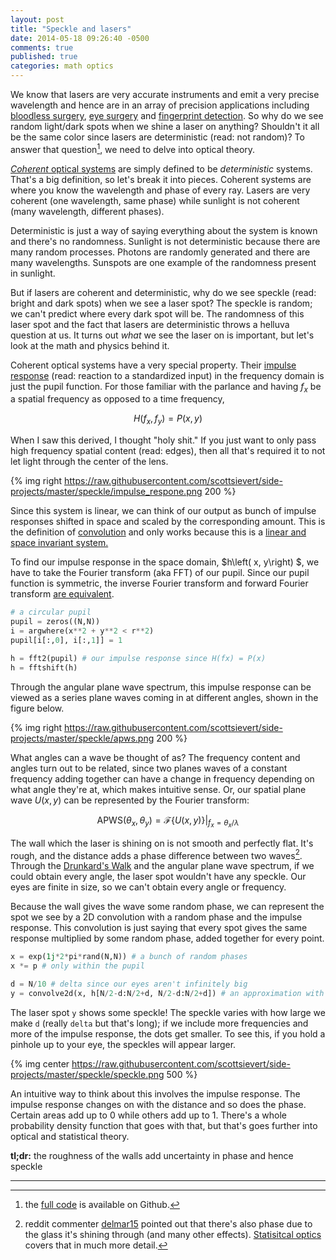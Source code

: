 ```yaml
---
layout: post
title: "Speckle and lasers"
date: 2014-05-18 09:26:40 -0500
comments: true
published: true
categories: math optics
---
```


We know that lasers are very accurate instruments and emit a very precise
wavelength and hence are in an array of precision applications including
[bloodless surgery][blood], [eye surgery][eye] and 
[fingerprint detection][finger]. 
So why do we see random light/dark spots
when we shine a laser on anything? Shouldn't it all be the same color since
lasers are deterministic (read: not random)?  To answer that question[^1], we
need to delve into optical theory.

<!--More-->

[*Coherent* optical systems][coherence] are simply defined to be
*deterministic* systems. That's a big definition, so let's break it into
pieces. Coherent systems are where you know the wavelength and phase of every
ray. Lasers are very coherent (one wavelength, same phase) while sunlight is
not coherent (many wavelength, different phases).

Deterministic is just a way of saying everything about the system is known and
there's no randomness. Sunlight is not deterministic because there are many
random processes. Photons are randomly generated and there are many
wavelengths. Sunspots are one example of the randomness present in sunlight.

But if lasers are coherent and deterministic, why do we see speckle (read:
bright and dark spots) when we see a laser spot? The speckle is random; we
can't predict where every dark spot will be. The randomness of this laser spot
and the fact that lasers are deterministic throws a helluva question at us. It
turns out *what* we see the laser on is important, but let's look at the math
and physics behind it.

Coherent optical systems have a very special property. Their 
[impulse response][ir] (read: reaction to a standardized input)
in the frequency domain is just the pupil function.  For those familiar with
the parlance and having $f_x$ be a spatial frequency as opposed to a time
frequency,

$$H\left( f_x, f_y\right) = P(x, y) $$

When I saw this derived, I thought "holy shit." If you just want to only pass high
frequency spatial content (read: edges), then all that's required it to not let
light through the center of the lens.

{% img right https://raw.githubusercontent.com/scottsievert/side-projects/master/speckle/impulse_respone.png 200 %}

Since this system is linear, we can think of our output as bunch of impulse
responses shifted in space and scaled by the corresponding amount. This is the
definition of [convolution][conv] and only works because this is a 
[linear and space invariant system.][LTI]

To find our impulse response in the space domain, $h\left( x, y\right) $, we
have to take the Fourier transform (aka FFT) of our pupil. Since our pupil
function is symmetric, the inverse Fourier transform and forward Fourier
transform [are equivalent][fft].

```python
# a circular pupil
pupil = zeros((N,N))
i = argwhere(x**2 + y**2 < r**2)
pupil[i[:,0], i[:,1]] = 1

h = fft2(pupil) # our impulse response since H(fx) = P(x)
h = fftshift(h)
```

<!--plane wave spectrum-->
Through the angular plane wave spectrum, this impulse response can be viewed as
a series plane waves coming in at different angles, shown in the figure below.

{% img right https://raw.githubusercontent.com/scottsievert/side-projects/master/speckle/apws.png 200 %}

What angles can a wave be thought of as? The frequency content and angles turn
out to be related, since two planes waves of a constant frequency adding
together can have a change in frequency depending on what angle they're at,
which makes intuitive sense. Or, our spatial plane wave $U(x,y)$ can be
represented by the Fourier transform:

$$\textrm{APWS}(\theta_x, \theta_y) = \mathcal{F}\left\{ U(x,y) \right\}\rvert_{f_x = \theta_x/\lambda}$$

The wall which the laser is shining on is not smooth and perfectly flat. It's
rough, and the distance adds a phase difference between two waves[^2]. Through the
[Drunkard's Walk][rand] and the angular plane wave spectrum, if we could
obtain every angle, the laser spot wouldn't have any speckle. Our eyes are finite in
size, so we can't obtain every angle or frequency.

Because the wall gives the wave some random phase, we can represent the spot we
see by a 2D convolution with a random phase and the impulse response. This
convolution is just saying that every spot gives the same response multiplied
by some random phase, added together for every point.

```python
x = exp(1j*2*pi*rand(N,N)) # a bunch of random phases
x *= p # only within the pupil

d = N/10 # delta since our eyes aren't infinitely big
y = convolve2d(x, h[N/2-d:N/2+d, N/2-d:N/2+d]) # an approximation with d
```

The laser spot `y` shows some speckle! The speckle varies with how large we
make `d` (really `delta` but that's long); if we include more frequencies and
more of the impulse response, the dots get smaller. To see this, if you hold a
pinhole up to your eye, the speckles will appear larger.

{% img center https://raw.githubusercontent.com/scottsievert/side-projects/master/speckle/speckle.png 500 %}

An intuitive way to think about this involves the impulse response. The impulse
response changes on with the distance and so does the phase. Certain areas add
up to 0 while others add up to 1. There's a whole probability density function
that goes with that, but that's goes further into optical and statistical
theory.

**tl;dr:** the roughness of the walls add uncertainty in phase and hence speckle

---

[^1]:the [full code][code] is available on Github.
[^2]:reddit commenter [delmar15][reddit] pointed out that there's also phase due to the glass it's shining through (and many other effects). [Statisitcal optics][stats] covers that in much more detail.

[reddit]:http://www.reddit.com/r/Optics/comments/25zyxa/why_are_laser_spots_speckled/chmg1p2
[stats]:http://www.amazon.com/Statistical-Optics-Joseph-W-Goodman/dp/0471399167
[LTI]:https://en.wikipedia.org/wiki/LTI_system_theory
[code]:https://github.com/scottsievert/side-projects/tree/master/speckle
[coherence]:https://en.wikipedia.org/wiki/Coherence_(physics)
[finger]:https://en.wikipedia.org/wiki/Fingerprint
[eye]:https://en.wikipedia.org/wiki/Laser_eye_surgery_(disambiguation)
[blood]:https://en.wikipedia.org/wiki/Bloodless_surgery
[rand]:https://en.wikipedia.org/wiki/Random_walk
[fft]:https://en.wikipedia.org/wiki/Fourier_transform#Invertibility_and_periodicity
[conv]:https://en.wikipedia.org/wiki/Convolution
[ir]:https://en.wikipedia.org/wiki/Impulse_response
